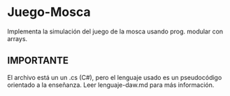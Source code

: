 # Juego-Mosca
Implementa la simulación del juego de la mosca usando prog. modular con arrays.

## IMPORTANTE
El archivo está un un .cs (C#), pero el lenguaje usado es un pseudocódigo orientado a la enseñanza. Leer lenguaje-daw.md para más información.
